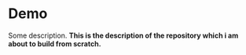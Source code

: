 # Demo

Some description.
**This is the description of the repository which i am about to build from scratch.**
